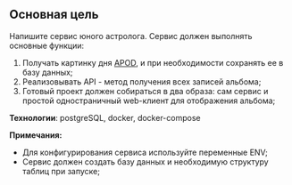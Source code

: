 ## Основная цель

Напишите сервис юного астролога. 
Сервис должен выполнять основные функции:
1) Получать картинку дня [APOD](https://api.nasa.gov/), и при необходимости сохранять ее в базу данных;
2) Реализовывать API - метод получения всех записей альбома;
3) Готовый проект должен собираться в два образа: сам сервис и простой одностраничный web-клиент для отображения альбома;

**Технологии**: postgreSQL, docker, docker-compose

**Примечания:**
- Для конфигурирования сервиса используйте переменные ENV;
- Сервис должен создать базу данных и необходимую структуру таблиц при запуске;
